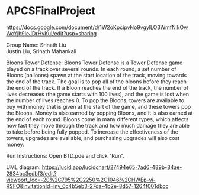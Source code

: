 # APCSFinalProject

https://docs.google.com/document/d/1W2oKpcipvNo9vgylLO3WmfNikOwWcYjb9leJDrHvKuI/edit?usp=sharing

Group Name: Srinath Liu
<br>
Justin Liu, Srinath Mahankali

Bloons Tower Defense: Bloons Tower Defense is a Tower Defense game played on a track over several rounds. In each round, a set number of Bloons (balloons) spawn at the start location of the track, moving towards the end of the track. The goal is to pop all of the bloons before they reach the end of the track. If a Bloon reaches the end of the track, the number of lives decreases (the game starts with 100 lives), and the game is lost when the number of lives reaches 0. To pop the Bloons, towers are available to buy with money that is given at the start of the game, and these towers pop the Bloons. Money is also earned by popping Bloons, and it is also earned at the end of each round. Bloons come in many different types, which affects how fast they move through the track and how much damage they are able to take before being fully popped. To increase the effectiveness of the towers, upgrades are available, and purchasing upgrades will also cost money.

Run Instructions: Open BTD.pde and click "Run".

UML diagram: https://lucid.app/lucidchart/27494e65-7ad6-489b-84ae-2834bc3edbf3/edit?viewport_loc=-20%2C795%2C2250%2C1046%2CHWEp-vi-RSFO&invitationId=inv_6c4b5eb3-27da-4b2e-8d57-1264f001dbcc 
